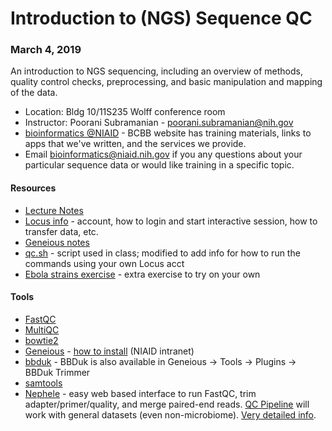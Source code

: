 # Introduction to (NGS) Sequence QC

### March 4, 2019

An introduction to NGS sequencing, including an overview of methods, quality
control checks, preprocessing, and basic manipulation and mapping of the
data.

- Location: Bldg 10/11S235  Wolff conference room
- Instructor: Poorani Subramanian - poorani.subramanian@nih.gov
- [bioinformatics @NIAID](https://bioinformatics.niaid.nih.gov/) - BCBB website has training materials, links to apps that we've written, and the services we provide.
- Email bioinformatics@niaid.nih.gov if you any questions about your particular sequence data or would like training in a specific topic.  

#### Resources
- [Lecture Notes](notes/sequence_qc_class.md) 
- [Locus info](notes/locus.md) - account, how to login and start interactive session, how to transfer data, etc.
- [Geneious notes](notes/geneious.md)
- [qc.sh](qc.sh) - script used in class; modified to add info for how to run the commands using your own Locus acct
- [Ebola strains exercise](notes/ebov.md) - extra exercise to try on your own

#### Tools
- [FastQC](https://www.bioinformatics.babraham.ac.uk/projects/fastqc/)
- [MultiQC](https://multiqc.info/)
- [bowtie2](http://bowtie-bio.sourceforge.net/bowtie2/index.shtml)
- [Geneious](https://support.geneious.com/hc/en-us) - [how to install](http://inside.niaid.nih.gov/topic/IT/support/software/Pages/geneious.aspx) (NIAID intranet)
- [bbduk](https://jgi.doe.gov/data-and-tools/bbtools/bb-tools-user-guide/bbduk-guide/) - BBDuk is also available in Geneious -> Tools -> Plugins -> BBDuk Trimmer
- [samtools](http://www.htslib.org/doc/samtools.html)
- [Nephele](https://nephele.niaid.nih.gov/) - easy web based interface to run FastQC, trim adapter/primer/quality, and merge paired-end reads. [QC Pipeline](https://nephele.niaid.nih.gov/user_guide_pipes/#qc_pipes) will work with general datasets (even non-microbiome).  [Very detailed info](https://nephele.niaid.nih.gov/details_qc/).

  

